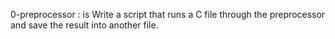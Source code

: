0-preprocessor : is Write a script that runs a C file through the preprocessor and save the result into another file.

